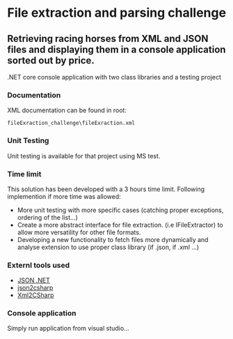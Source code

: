 # File extraction and parsing challenge
## Retrieving racing horses from XML and JSON files and displaying them in a console application sorted out by price.

.NET core console application with two class libraries and a testing project

### Documentation
XML documentation can be found in root:
```
fileExraction_challenge\fileExraction.xml
```
### Unit Testing
Unit testing is available for that project using MS test.

### Time limit
This solution has been developed with a 3 hours time limit.
Following implemention if more time was allowed:

* More unit testing with more specific cases (catching proper exceptions, ordering of the list...)
* Create a more abstract interface for file extraction. (i.e IFileExtractor) to allow more versatility for other file formats.
* Developing a new functionality to fetch files more dynamically and analyse extension to use proper class library (if .json, if .xml ...)

### Externl tools used
* [JSON .NET](https://www.newtonsoft.com/json)
* [json2csharp](http://json2csharp.com/)
* [Xml2CSharp](https://xmltocsharp.azurewebsites.net/)



### Console application

Simply run application from visual studio...
